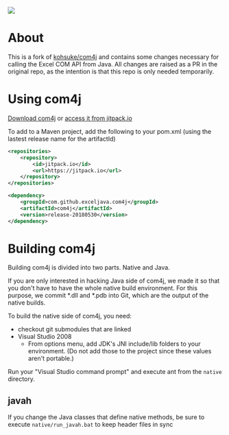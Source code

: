 [![](https://jitpack.io/v/exceljava/com4j.svg)](https://jitpack.io/#exceljava/com4j)

About
=====

This is a fork of [kohsuke/com4j](https://github.com/kohsuke/com4j) and contains some changes necessary for calling the Excel COM API from Java. All changes are raised as a PR in the original repo, as the intention is that this repo is only needed temporarily.

Using com4j
===========

[Download com4j](https://github.com/exceljava/com4j/releases) or [access it from jitpack.io](https://jitpack.io/#exceljava/com4j)

To add to a Maven project, add the following to your pom.xml (using the lastest release name for the artifactId)

```xml
<repositories>
    <repository>
        <id>jitpack.io</id>
        <url>https://jitpack.io</url>
    </repository>
</repositories>

<dependency>
    <groupId>com.github.exceljava.com4j</groupId>
    <artifactId>com4j</artifactId>
    <version>release-20180530</version>
</dependency>
```

Building com4j
==============
Building com4j is divided into two parts. Native and Java.

If you are only interested in hacking Java side of com4j, we made it so that you don't have to have the whole native build environment. For this purpose, we commit *.dll and *.pdb into Git, which are the output of the native builds.

To build the native side of com4j, you need:

- checkout git submodules that are linked
- Visual Studio 2008
    - From options menu, add JDK's JNI include/lib folders to your environment.
      (Do not add those to the project since these values aren't portable.)

Run your "Visual Studio command prompt" and execute ant from the `native` directory.


javah
-----
If you change the Java classes that define native methods, be sure to execute `native/run_javah.bat` to keep header files in sync
